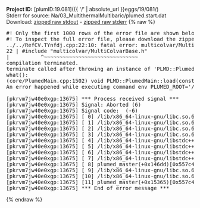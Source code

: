 **Project ID:** [plumID:19.081]({{ '/' | absolute_url }}eggs/19/081/)  
Stderr for source:  Na/03_MultithermalMultibaric/plumed.start.dat   
Download: [zipped raw stdout](plumed.start.dat.plumed_master.stdout.txt.zip) - [zipped raw stderr](plumed.start.dat.plumed_master.stderr.txt.zip) 
{% raw %}
<pre>
#! Only the first 1000 rows of the error file are shown below
#! To inspect the full error file, please download the zipped raw stderr file above
../../RefCV.TYnfdj.cpp:22:10: fatal error: multicolvar/MultiColvarBase.h: No such file or directory
22 | #include "multicolvar/MultiColvarBase.h"
|          ^~~~~~~~~~~~~~~~~~~~~~~~~~~~~~~
compilation terminated.
terminate called after throwing an instance of 'PLMD::Plumed::ExceptionError'
what():
(core/PlumedMain.cpp:1502) void PLMD::PlumedMain::load(const std::string&)
An error happened while executing command env PLUMED_ROOT='/home/runner/opt/lib/plumed_master' PLUMED_VERSION='2.11.0-dev' PLUMED_HTMLDIR='/home/runner/opt/share/doc/plumed_master' PLUMED_INCLUDEDIR='/home/runner/opt/include' PLUMED_PROGRAM_NAME='plumed_master' PLUMED_IS_INSTALLED='yes' "/home/runner/opt/lib/plumed_master"/scripts/mklib.sh -n -o ./../../RefCV.2.11.0-dev.so ../../RefCV.cpp

[pkrvm7jw40e0xgp:13675] *** Process received signal ***
[pkrvm7jw40e0xgp:13675] Signal: Aborted (6)
[pkrvm7jw40e0xgp:13675] Signal code:  (-6)
[pkrvm7jw40e0xgp:13675] [ 0] /lib/x86_64-linux-gnu/libc.so.6(+0x45330)[0x7f5986c45330]
[pkrvm7jw40e0xgp:13675] [ 1] /lib/x86_64-linux-gnu/libc.so.6(pthread_kill+0x11c)[0x7f5986c9eb2c]
[pkrvm7jw40e0xgp:13675] [ 2] /lib/x86_64-linux-gnu/libc.so.6(gsignal+0x1e)[0x7f5986c4527e]
[pkrvm7jw40e0xgp:13675] [ 3] /lib/x86_64-linux-gnu/libc.so.6(abort+0xdf)[0x7f5986c288ff]
[pkrvm7jw40e0xgp:13675] [ 4] /lib/x86_64-linux-gnu/libstdc++.so.6(+0xa5ff5)[0x7f59870a5ff5]
[pkrvm7jw40e0xgp:13675] [ 5] /lib/x86_64-linux-gnu/libstdc++.so.6(+0xbb0da)[0x7f59870bb0da]
[pkrvm7jw40e0xgp:13675] [ 6] /lib/x86_64-linux-gnu/libstdc++.so.6(_ZSt10unexpectedv+0x0)[0x7f59870a5a55]
[pkrvm7jw40e0xgp:13675] [ 7] /lib/x86_64-linux-gnu/libstdc++.so.6(+0xa5a6f)[0x7f59870a5a6f]
[pkrvm7jw40e0xgp:13675] [ 8] plumed_master(+0x146dd)[0x557c4614e6dd]
[pkrvm7jw40e0xgp:13675] [ 9] /lib/x86_64-linux-gnu/libc.so.6(+0x2a1ca)[0x7f5986c2a1ca]
[pkrvm7jw40e0xgp:13675] [10] /lib/x86_64-linux-gnu/libc.so.6(__libc_start_main+0x8b)[0x7f5986c2a28b]
[pkrvm7jw40e0xgp:13675] [11] plumed_master(+0x15365)[0x557c4614f365]
[pkrvm7jw40e0xgp:13675] *** End of error message ***
</pre>
{% endraw %}
